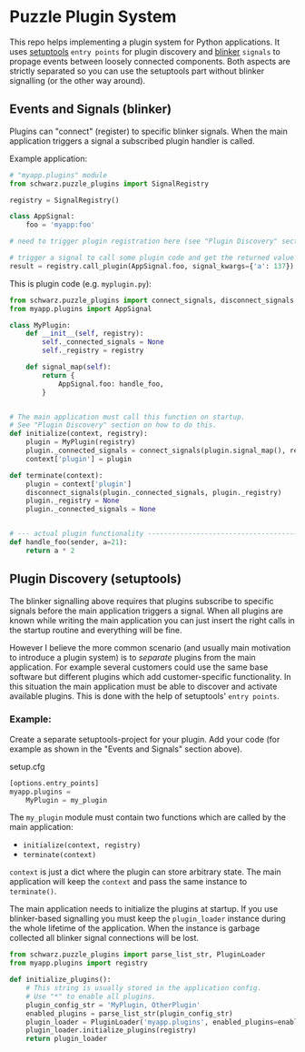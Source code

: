 Puzzle Plugin System
=======================

This repo helps implementing a plugin system for Python applications. It uses [setuptools](https://github.com/pypa/setuptools) `entry points` for plugin discovery and [blinker](https://github.com/jek/blinker) `signals` to propage events between loosely connected components.
Both aspects are strictly separated so you can use the setuptools part without blinker signalling (or the other way around).


Events and Signals (blinker)
--------------------------------

Plugins can "connect" (register) to specific blinker signals. When the main application triggers a signal a subscribed plugin handler is called.

Example application:

```python
# "myapp.plugins" module
from schwarz.puzzle_plugins import SignalRegistry

registry = SignalRegistry()

class AppSignal:
    foo = 'myapp:foo'

# need to trigger plugin registration here (see "Plugin Discovery" section below)

# trigger a signal to call some plugin code and get the returned value
result = registry.call_plugin(AppSignal.foo, signal_kwargs={'a': 137})
```


This is plugin code (e.g. `myplugin.py`):

```python
from schwarz.puzzle_plugins import connect_signals, disconnect_signals
from myapp.plugins import AppSignal

class MyPlugin:
    def __init__(self, registry):
        self._connected_signals = None
        self._registry = registry

    def signal_map(self):
        return {
            AppSignal.foo: handle_foo,
        }


# The main application must call this function on startup.
# See "Plugin Discovery" section on how to do this.
def initialize(context, registry):
    plugin = MyPlugin(registry)
    plugin._connected_signals = connect_signals(plugin.signal_map(), registry)
    context['plugin'] = plugin

def terminate(context):
    plugin = context['plugin']
    disconnect_signals(plugin._connected_signals, plugin._registry)
    plugin._registry = None
    plugin._connected_signals = None


# --- actual plugin functionality -----------------------------------------
def handle_foo(sender, a=21):
    return a * 2
```


Plugin Discovery (setuptools)
--------------------------------

The blinker signalling above requires that plugins subscribe to specific signals before the main application triggers a signal. When all plugins are known while writing the main application you can just insert the right calls in the startup routine and everything will be fine.

However I believe the more common scenario (and usually main motivation to introduce a plugin system) is to *separate* plugins from the main application. For example several customers could use the same base software but different plugins which add customer-specific functionality. In this situation the main application must be able to discover and activate available plugins. This is done with the help of setuptools' `entry points`.


### Example:

Create a separate setuptools-project for your plugin. Add your code (for example as shown in the "Events and Signals" section above).

setup.cfg
```python
[options.entry_points]
myapp.plugins =
    MyPlugin = my_plugin
```

The `my_plugin` module must contain two functions which are called by the main application:

 * `initialize(context, registry)`
 * `terminate(context)`

`context` is just a dict where the plugin can store arbitrary state. The main application will keep the `context` and pass the same instance to `terminate()`.


The main application needs to initialize the plugins at startup. If you use blinker-based signalling you must keep the `plugin_loader` instance during the whole lifetime of the application. When the instance is garbage collected all blinker signal connections will be lost.

```python
from schwarz.puzzle_plugins import parse_list_str, PluginLoader
from myapp.plugins import registry

def initialize_plugins():
    # This string is usually stored in the application config.
    # Use "*" to enable all plugins.
    plugin_config_str = 'MyPlugin, OtherPlugin'
    enabled_plugins = parse_list_str(plugin_config_str)
    plugin_loader = PluginLoader('myapp.plugins', enabled_plugins=enabled_plugins)
    plugin_loader.initialize_plugins(registry)
    return plugin_loader
```

